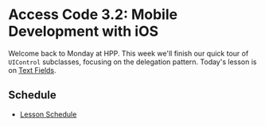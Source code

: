 # Access Code 3.2: Mobile Development with iOS

Welcome back to Monday at HPP. This week we'll finish our quick tour of ```UIControl``` subclasses,
focusing on the delegation pattern. Today's lesson is on  [Text Fields](/lessons/2_4_textfields).

## Schedule

- [Lesson Schedule](/schedule.md)
